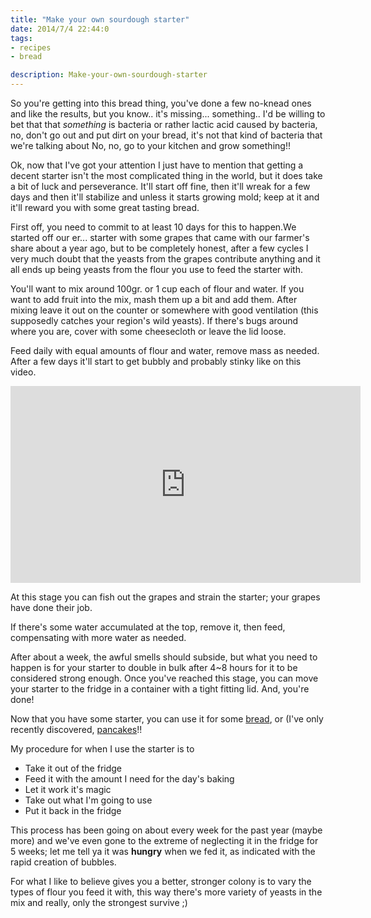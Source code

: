 ```yaml
---
title: "Make your own sourdough starter"
date: 2014/7/4 22:44:0
tags:
- recipes
- bread

description: Make-your-own-sourdough-starter
---
```



So you're getting into this bread thing, you've done a few no-knead ones and like the results, but you know.. it's missing... something.. I'd be willing to bet that that *something* is bacteria or rather lactic acid caused by bacteria, no, don't go out and put dirt on your bread, it's not that kind of bacteria that we're talking about No, no, go to your kitchen and grow something!! 

Ok, now that I've got your attention I just have to mention that getting a decent starter isn't the most complicated thing in the world, but it does take a bit of luck and perseverance. It'll start off fine, then it'll wreak for a few days and then it'll stabilize and unless it starts growing mold; keep at it and it'll reward you with some great tasting bread.

First off, you need to commit to at least 10 days for this to happen.We started off our er... starter with some grapes that came with our farmer's share about a year ago, but to be completely honest, after a few cycles I very much doubt that the yeasts from the grapes contribute anything and it all ends up being yeasts from the flour you use to feed the starter with.

You'll want to mix around 100gr. or 1 cup each of flour and water. If you want to add fruit into the mix, mash them up a bit and add them. After mixing leave it out on the counter or somewhere with good ventilation (this supposedly catches your region's wild yeasts). If there's bugs around where you are, cover with some cheesecloth or leave the lid loose.

Feed daily with equal amounts of flour and water, remove mass as needed. After a few days it'll start to get bubbly and probably stinky like on this video.

<iframe width="560" height="315" src="https://www.youtube.com/embed/oaZfPYDGq3Q" frameborder="0" allow="accelerometer; autoplay; encrypted-media; gyroscope; picture-in-picture" allowfullscreen></iframe>

At this stage you can fish out the grapes and strain the starter; your grapes have done their job.

If there's some water accumulated at the top, remove it, then feed, compensating with more water as needed.

After about a week, the awful smells should subside, but what you need to happen is for your starter to double in bulk after 4~8 hours for it to be considered strong enough. Once you've reached this stage, you can move your starter to the fridge in a container with a tight fitting lid. And, you're done!

Now that you have some starter, you can use it for some <a href="/2014/2/1/Sunday-morning-loaves/">bread</a>, or (I've only recently discovered, <a href="https://www.foodnetwork.com/recipes/alexandra-guarnaschelli/sourdough-pancakes-recipe-2011992">pancakes</a>!!

My procedure for when I use the starter is to


* Take it out of the fridge
* Feed it with the amount I need for the day's baking
* Let it work it's magic
* Take out what I'm going to use
* Put it back in the fridge

This process has been going on about every week for the past year (maybe more) and we've even gone to the extreme of neglecting it in the fridge for 5 weeks; let me tell ya it was **hungry** when we fed it, as indicated with the rapid creation of bubbles.

For what I like to believe gives you a better, stronger colony is to vary the types of flour you feed it with, this way there's more variety of yeasts in the mix and really, only the strongest survive ;)
